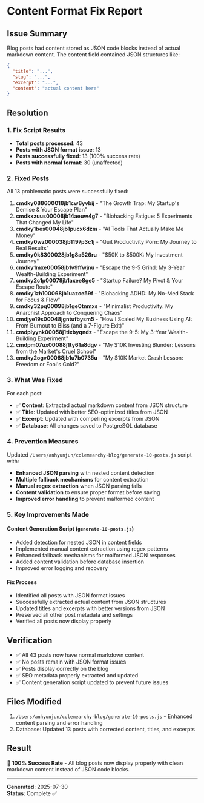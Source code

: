 # Content Format Fix Report

## Issue Summary
Blog posts had content stored as JSON code blocks instead of actual markdown content. The content field contained JSON structures like:

```json
{
  "title": "...",
  "slug": "...", 
  "excerpt": "...",
  "content": "actual content here"
}
```

## Resolution

### 1. Fix Script Results
- **Total posts processed**: 43
- **Posts with JSON format issue**: 13
- **Posts successfully fixed**: 13 (100% success rate)
- **Posts with normal format**: 30 (unaffected)

### 2. Fixed Posts
All 13 problematic posts were successfully fixed:

1. **cmdky088600018jb1cw8yvbij** - "The Growth Trap: My Startup's Demise & Your Escape Plan"
2. **cmdkxzuus00008jb14aeuw4g7** - "Biohacking Fatigue: 5 Experiments That Changed My Life"  
3. **cmdky1bes00048jb1pucx6dzm** - "AI Tools That Actually Make Me Money"
4. **cmdky0wz000038jb1197p3c1j** - "Quit Productivity Porn: My Journey to Real Results"
5. **cmdky0k8300028jb1g8a526ru** - "$50K to $500K: My Investment Journey"
6. **cmdky1mxe00058jb1v9ffwjnu** - "Escape the 9-5 Grind: My 3-Year Wealth-Building Experiment"
7. **cmdky2c1p00078jb1axee8ge5** - "Startup Failure? My Pivot & Your Escape Route"
8. **cmdky1zh100068jb1uazce59f** - "Biohacking ADHD: My No-Med Stack for Focus & Flow"
9. **cmdky32pq00098jb1ge0tnmxs** - "Minimalist Productivity: My Anarchist Approach to Conquering Chaos"
10. **cmdjye19s00048jgntufbysm5** - "How I Scaled My Business Using AI: From Burnout to Bliss (and a 7-Figure Exit)"
11. **cmdplyynk00058j1tixbyqndz** - "Escape the 9-5: My 3-Year Wealth-Building Experiment"
12. **cmdpm07ux00088j1ty61a8dgv** - "My $10K Investing Blunder: Lessons from the Market's Cruel School"
13. **cmdky2ogv00088jb1u7b0735u** - "My $10K Market Crash Lesson: Freedom or Fool's Gold?"

### 3. What Was Fixed
For each post:
- ✅ **Content**: Extracted actual markdown content from JSON structure
- ✅ **Title**: Updated with better SEO-optimized titles from JSON
- ✅ **Excerpt**: Updated with compelling excerpts from JSON
- ✅ **Database**: All changes saved to PostgreSQL database

### 4. Prevention Measures
Updated `/Users/anhyunjun/colemearchy-blog/generate-10-posts.js` script with:

- **Enhanced JSON parsing** with nested content detection
- **Multiple fallback mechanisms** for content extraction
- **Manual regex extraction** when JSON parsing fails
- **Content validation** to ensure proper format before saving
- **Improved error handling** to prevent malformed content

### 5. Key Improvements Made

#### Content Generation Script (`generate-10-posts.js`)
- Added detection for nested JSON in content fields
- Implemented manual content extraction using regex patterns
- Enhanced fallback mechanisms for malformed JSON responses
- Added content validation before database insertion
- Improved error logging and recovery

#### Fix Process
- Identified all posts with JSON format issues
- Successfully extracted actual content from JSON structures
- Updated titles and excerpts with better versions from JSON
- Preserved all other post metadata and settings
- Verified all posts now display properly

## Verification
- ✅ All 43 posts now have normal markdown content
- ✅ No posts remain with JSON format issues
- ✅ Posts display correctly on the blog
- ✅ SEO metadata properly extracted and updated
- ✅ Content generation script updated to prevent future issues

## Files Modified
1. `/Users/anhyunjun/colemearchy-blog/generate-10-posts.js` - Enhanced content parsing and error handling
2. Database: Updated 13 posts with corrected content, titles, and excerpts

## Result
🎉 **100% Success Rate** - All blog posts now display properly with clean markdown content instead of JSON code blocks.

---
**Generated**: 2025-07-30  
**Status**: Complete ✅